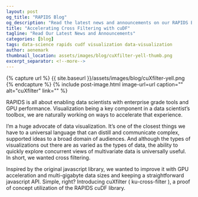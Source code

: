 ```yaml
---
layout: post
og_title: "RAPIDS Blog"
og_description: "Read the latest news and announcements on our RAPIDS Blog"
title: "Accelerating Cross Filtering with cuDF"
tagline: "Read Our Latest News and Announcements"
categories: [blog]
tags: data-science rapids cudf visualization data-visualization
author: aenemark
thumbnail_location: assets/images/blog/cuXfilter-yell-thumb.png
excerpt_separator: <!--more-->
---
```

{% capture url %} {{ site.baseurl }}/assets/images/blog/cuXfilter-yell.png {% endcapture %}
{% include post-image.html 
	image-url=url
	caption=""
	alt="cuXfilter" 
	link="" 
%}


RAPIDS is all about enabling data scientists with enterprise grade tools and GPU performance. Visualization being a key component in a data scientist’s toolbox, we are naturally working on ways to accelerate that experience.<!--more-->

I’m a huge advocate of data visualization. It’s one of the closest things we have to a universal language that can distill and communicate complex, supported ideas to a broad domain of audiences. And although the types of visualizations out there are as varied as the types of data, the ability to quickly explore concurrent views of multivariate data is universally useful. In short, we wanted cross filtering.

Inspired by the original javascript library, we wanted to improve it with GPU acceleration and multi-gigabyte data sizes and keeping a straightforward javascript API. Simple, right? Introducing cuXfilter ( ku-cross-filter ), a proof of concept utilization of the RAPIDS cuDF library.